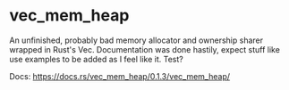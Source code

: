 # vec_mem_heap
An unfinished, probably bad memory allocator and ownership sharer wrapped in Rust's Vec.
Documentation was done hastily, expect stuff like use examples to be added as I feel like it.
Test?

Docs: https://docs.rs/vec_mem_heap/0.1.3/vec_mem_heap/